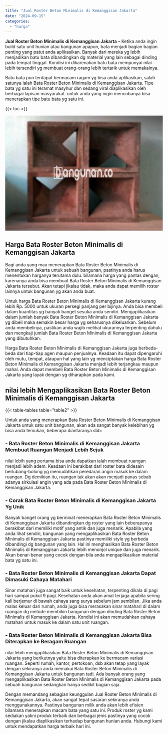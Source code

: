 ```yaml
---
title: "Jual Roster Beton Minimalis di Kemanggisan Jakarta"
date: "2024-09-15"
categories: 
  - "harga"
---
```


**Jual Roster Beton Minimalis di Kemanggisan Jakarta** – Ketika anda ingin build satu unit hunian atau bangunan apapun, bata menjadi bagian bagian penting yang patut anda aplikasikan. Banyak dari mereka yg lebih menjadikan batu bata dibandingkan dg material yang lain sebagai dinding pada tempat tinggal. Kondisi ini dikarenakan batu bata mempunyai nilai lebih tersendiri yg membuat orang-orang lebih tertarik untuk memakainya.

Batu bata pun terdapat bermacam ragam yg bisa anda aplikasikan, salah satunya ialah Bata Roster Beton Minimalis di Kemanggisan Jakarta. Tipe bata yg satu ini teramat masyhur dan sedang viral diaplikasikan oleh berbagai lapisan masyarakat. untuk anda yang ingin mencobanya bisa menerapkan tipe batu bata yg satu ini.

{{< toc >}}

![Jual Roster Beton Minimalis di Kemanggisan Jakarta](/images/bata-roster-minimalis-34.png)

## Harga Bata Roster Beton Minimalis di Kemanggisan Jakarta

Bagi anda yang mau menerapkan Bata Roster Beton Minimalis di Kemanggisan Jakarta untuk sebuah bangunan, pastinya anda harus menentukan harganya terutama dulu. bilamana harga yang pantas dengan, karenanya anda bisa membuat Bata Roster Beton Minimalis di Kemanggisan Jakarta tersebut. Akan tetapi jikalau tidak, maka anda dapat memilih roster lainnya untuk bangunan yg akan anda buat.

Untuk harga Bata Roster Beton Minimalis di Kemanggisan Jakarta kurang lebih Rp. 5000 untuk ukuran persegi panjang per bijinya. Anda bisa membeli dalam kuantitas yg banyak banget sesuka anda sendiri. Mengaplikasikan dalam jumlah banyak Bata Roster Beton Minimalis di Kemanggisan Jakarta yg dibeli maka semakin besar harga yg seharusnya dikeluarkan. Sebelum anda membelinya, pastikan anda wajib melihat ukurannya terpenting dahulu dan mengkaji jumlah Bata Roster Beton Minimalis di Kemanggisan Jakarta yang dibutuhkan.

Harga Bata Roster Beton Minimalis di Kemanggisan Jakarta juga berbeda-beda dari tiap-tiap agen maupun penjualnya. Keadaan itu dapat dipengaruhi oleh mutu, tempat, ataupun hal yang lain yg menciptakan harga Bata Roster Beton Minimalis di Kemanggisan Jakarta menjadi lebih terjangkau maupun mahal. Anda dapat membeli Bata Roster Beton Minimalis di Kemanggisan Jakarta yang layak dengan yg diharapkan pada kami.

## nilai lebih Mengaplikasikan Bata Roster Beton Minimalis di Kemanggisan Jakarta

{{< table-tables table="table2" >}}

Untuk anda yang menerapkan Bata Roster Beton Minimalis di Kemanggisan Jakarta untuk satu unit bangunan, akan ada sangat banyak kelebihan yg bisa anda temukan, beberapa diantaranya sbb:

### \- Bata Roster Beton Minimalis di Kemanggisan Jakarta Membuat Ruangan Menjadi Lebih Sejuk

nilai lebih yang pertama bisa anda dapatkan ialah membuat ruangan menjadi lebih adem. Keadaan ini berakibat dari roster bata didesain berlubang-bolong yg memudahkan peredaran angin masuk ke dalam ruangan. Dg demikian itu, ruangan tak akan akan menjadi panas sebab adanya sirkulasi angin yang ada pada Bata Roster Beton Minimalis di Kemanggisan Jakarta.

### \- Corak Bata Roster Beton Minimalis di Kemanggisan Jakarta Yg Unik

Banyak banget orang yg berminat menerapkan Bata Roster Beton Minimalis di Kemanggisan Jakarta dibandingkan dg roster yang lain beberapanya berakibat dari memiliki motif yang antik dan juga menarik. Apabila yang anda lihat sendiri, bangunan yang mengaplikasikan Bata Roster Beton Minimalis di Kemanggisan Jakarta pastinya memiliki style yg berbeda dibandingi dg bangunan yang lain. Hal ini menghasilkan Bata Roster Beton Minimalis di Kemanggisan Jakarta lebih menonjol unique dan juga menarik. Akan benar-benar yang cocok dengan bila anda mengaplikasikan material bata yg satu ini.

### \- Bata Roster Beton Minimalis di Kemanggisan Jakarta Dapat Dimasuki Cahaya Matahari

Sinar matahari juga sangat baik untuk kesehatan, terpenting dikala di pagi hari sampai pukul 9 pagi. Kesehatan anda akan amat terjaga apabila sering kali berjemur di bawah cahaya sang surya sebelum jam sembilan. Jika anda malas keluar dari rumah, anda juga bisa merasakan sinar matahari di dalam ruangan dg metode membikin bangunan dengan dinding Bata Roster Beton Minimalis di Kemanggisan Jakarta. Kondisi ini akan memudahkan cahaya matahari untuk masuk ke dalam satu unit ruangan.

### \- Bata Roster Beton Minimalis di Kemanggisan Jakarta Bisa Diterapkan ke Beragam Ruangan

nilai lebih mengaplikasikan Bata Roster Beton Minimalis di Kemanggisan Jakarta yang berikutnya yaitu bisa diterapkan ke bermacam variasi ruangan. Seperti rumah, kantor, pertokoan, dsb akan tetap yang layak dengan sekiranya anda memakai Bata Roster Beton Minimalis di Kemanggisan Jakarta untuk bangunan tadi. Ada banyak orang yang mengaplikasikan Bata Roster Beton Minimalis di Kemanggisan Jakarta pada sebuah bangunan sedangkan hanya sedikit bagian saja.

Dengan memandang sebagian keunggulan Jual Roster Beton Minimalis di Kemanggisan Jakarta, akan sangat tepat sasaran sekiranya anda menggunakannya. Pastinya bangunan milik anda akan lebih efisien bilamana menerapkan macam bata yang satu ini. Produk roster yg kami sediakan yakni produk terbaik dan berbagai jenis pastinya yang cocok dengan jikalau diaplikasikan terhadap bangunan hunian anda. Hubungi kami untuk mendapatkan harga terbaik hari ini.
